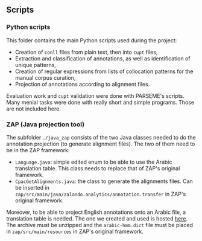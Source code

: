 ## Scripts

### Python scripts
This folder contains the main Python scripts used during the project:
* Creation of `conll` files from plain text, then into `cupt` files,
* Extraction and classification of annotations, as well as identification of unique patterns,
* Creation of regular expressions from lists of collocation patterns for the manual corpus curation,
* Projection of annotations according to alignment files.

Evaluation work and `cupt` validation were done with PARSEME's scripts.
Many menial tasks were done with really short and simple programs. Those are not included here.

### ZAP (Java projection tool)
The subfolder `./java_zap` consists of the two Java classes needed to do the annotation projection (to generate alignment files). The two of them need to be in the ZAP framework:
* `Language.java`: simple edited enum to be able to use the Arabic translation table. This class needs to replace that of ZAP's original framework.
* `CpacGetAlignments.java`: the class to generate the alignments files. Can be inserted in `zap/src/main/java/zalando.analytics/annotation.transfer` in ZAP's original framework.

Moreover, to be able to project English annotations onto an Arabic file, a translation table is needed. The one we created and used is hosted [here](https://seafile.unistra.fr/f/27f8add9bd0d4b30aee7/?dl=1). 
The archive must be unzipped and the `arabic-hmm.dict` file must be placed in `zap/src/main/resources` in ZAP's original framework.
